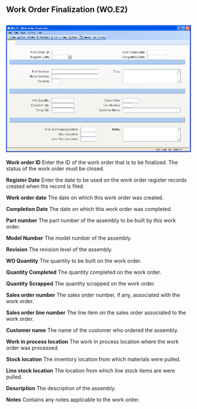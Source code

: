 ##  Work Order Finalization (WO.E2)

<PageHeader />

##

![](./WO-E2-1.jpg)

**Work order ID** Enter the ID of the work order that is to be finalized. The
status of the work order must be closed.  
  
**Register Date** Enter the date to be used on the work order register records
created when ths record is filed.  
  
**Work order date** The date on which this work order was created.  
  
**Completion Date** The date on which this work order was completed.  
  
**Part number** The part number of the assembly to be built by this work
order.  
  
**Model Number** The model number of the assembly.  
  
**Revision** The revision level of the assembly.  
  
**WO Quantity** The quantity to be built on the work order.  
  
**Quantity Completed** The quantity completed on the work order.  
  
**Quantity Scrapped** The quantity scrapped on the work order.  
  
**Sales order number** The sales order number, if any, associated with the
work order.  
  
**Sales order line number** The line item on the sales order associated to the
work order.  
  
**Customer name** The name of the customer who ordered the assembly.  
  
**Work in process location** The work in process location where the work order
was processed.  
  
**Stock location** The inventory location from which materials were pulled.  
  
**Line stock location** The location from which line stock items are were
pulled.  
  
**Description** The description of the assembly.  
  
**Notes** Contains any notes applicable to the work order.  
  
  
<badge text= "Version 8.10.57" vertical="middle" />

<PageFooter />